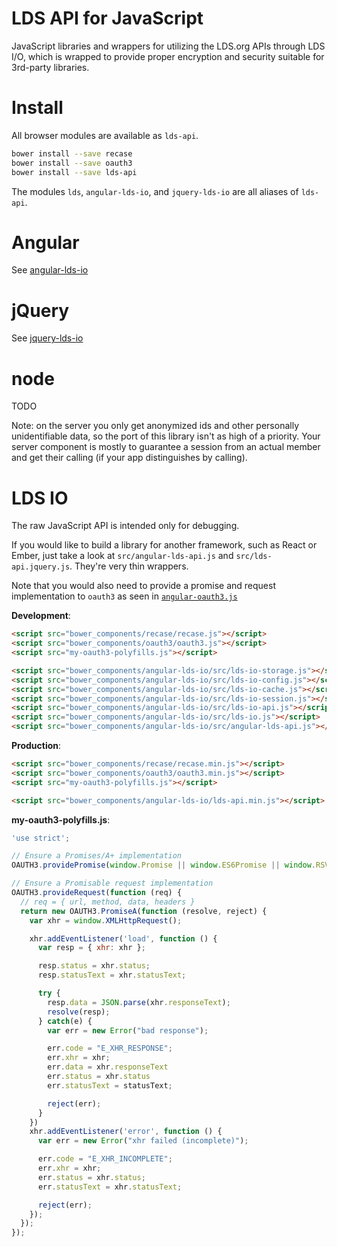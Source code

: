 LDS API for JavaScript
======================

JavaScript libraries and wrappers for utilizing the LDS.org APIs through LDS I/O,
which is wrapped to provide proper encryption and security suitable for 3rd-party
libraries.

Install
=======

All browser modules are available as `lds-api`.

```bash
bower install --save recase
bower install --save oauth3
bower install --save lds-api
```

The modules `lds`, `angular-lds-io`, and `jquery-lds-io` are all aliases of `lds-api`.

Angular
=======

See [angular-lds-io](https://github.com/LDSorg/lds-api-js/blob/master/README.angular.md)

jQuery
======

See [jquery-lds-io](https://github.com/LDSorg/lds-api-js/blob/master/README.jquery.md)

node
====

TODO

Note: on the server you only get anonymized ids and other personally unidentifiable data, so the port of this library isn't as high of a priority. Your server component is mostly to guarantee a session from an actual member and get their calling (if your app distinguishes by calling).

LDS IO
======

The raw JavaScript API is intended only for debugging.

If you would like to build a library for another framework, such as React or Ember,
just take a look at `src/angular-lds-api.js` and `src/lds-api.jquery.js`. They're very thin wrappers.

Note that you would also need to provide a promise and request implementation to `oauth3` as seen in
[`angular-oauth3.js`](https://github.com/OAuth3/bower-oauth3/blob/master/angular-oauth3.js)

**Development**:

```html
<script src="bower_components/recase/recase.js"></script>
<script src="bower_components/oauth3/oauth3.js"></script>
<script src="my-oauth3-polyfills.js"></script>

<script src="bower_components/angular-lds-io/src/lds-io-storage.js"></script>
<script src="bower_components/angular-lds-io/src/lds-io-config.js"></script>
<script src="bower_components/angular-lds-io/src/lds-io-cache.js"></script>
<script src="bower_components/angular-lds-io/src/lds-io-session.js"></script>
<script src="bower_components/angular-lds-io/src/lds-io-api.js"></script>
<script src="bower_components/angular-lds-io/src/lds-io.js"></script>
<script src="bower_components/angular-lds-io/src/angular-lds-api.js"></script>
```

**Production**:

```html
<script src="bower_components/recase/recase.min.js"></script>
<script src="bower_components/oauth3/oauth3.min.js"></script>
<script src="my-oauth3-polyfills.js"></script>

<script src="bower_components/angular-lds-io/lds-api.min.js"></script>
```

**my-oauth3-polyfills.js**:

```javascript
'use strict';

// Ensure a Promises/A+ implementation
OAUTH3.providePromise(window.Promise || window.ES6Promise || window.RSVP);

// Ensure a Promisable request implementation
OAUTH3.provideRequest(function (req) {
  // req = { url, method, data, headers }
  return new OAUTH3.PromiseA(function (resolve, reject) {
    var xhr = window.XMLHttpRequest();

    xhr.addEventListener('load', function () {
      var resp = { xhr: xhr };

      resp.status = xhr.status;
      resp.statusText = xhr.statusText;

      try {
        resp.data = JSON.parse(xhr.responseText);
        resolve(resp);
      } catch(e) {
        var err = new Error("bad response");

        err.code = "E_XHR_RESPONSE";
        err.xhr = xhr;
        err.data = xhr.responseText
        err.status = xhr.status
        err.statusText = statusText;

        reject(err);
      }
    })
    xhr.addEventListener('error', function () {
      var err = new Error("xhr failed (incomplete)");

      err.code = "E_XHR_INCOMPLETE";
      err.xhr = xhr;
      err.status = xhr.status;
      err.statusText = xhr.statusText;

      reject(err);
    });
  });
});
```
